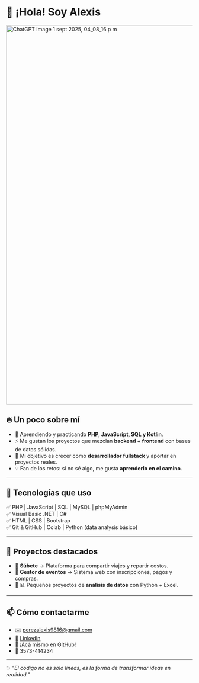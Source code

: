 # 👋 ¡Hola! Soy Alexis  



<img width="1536" height="1024" alt="ChatGPT Image 1 sept 2025, 04_08_16 p m" src="https://github.com/user-attachments/assets/4e94d91d-53ea-42a5-bb49-85da790a322c" />


## 🔥 Un poco sobre mí
- 🌱 Aprendiendo y practicando **PHP, JavaScript, SQL y Kotlin**.  
- ⚡ Me gustan los proyectos que mezclan **backend + frontend** con bases de datos sólidas.  
- 🎯 Mi objetivo es crecer como **desarrollador fullstack** y aportar en proyectos reales.  
- 💡 Fan de los retos: si no sé algo, me gusta **aprenderlo en el camino**.  

---

## 🚀 Tecnologías que uso
✅ PHP | JavaScript | SQL | MySQL | phpMyAdmin  
✅ Visual Basic .NET | C#  
✅ HTML | CSS | Bootstrap  
✅ Git & GitHub | Colab | Python (data analysis básico)  

---

## 📌 Proyectos destacados
- 🔹 **Súbete** → Plataforma para compartir viajes y repartir costos.  
- 🔹 **Gestor de eventos** → Sistema web con inscripciones, pagos y compras.  
- 🔹 📊 Pequeños proyectos de **análisis de datos** con Python + Excel.  

---

## 📫 Cómo contactarme
- ✉️ perezalexis9816@gmail.com
- 💼 [LinkedIn](https://www.linkedin.com/in/alexis-ezequiel-perez-1b84641b9/)
- 🐙 ¡Acá mismo en GitHub!
- 📱  3573-414234


---

✨ _"El código no es solo líneas, es la forma de transformar ideas en realidad."_  




<!--
**PerezAlexis/PerezAlexis** is a ✨ _special_ ✨ repository because its `README.md` (this file) appears on your GitHub profile.

Here are some ideas to get you started:

- 🔭 I’m currently working on ...
- 🌱 I’m currently learning ...
- 👯 I’m looking to collaborate on ...
- 🤔 I’m looking for help with ...
- 💬 Ask me about ...
- 📫 How to reach me: ...
- 😄 Pronouns: ...
- ⚡ Fun fact: ...
-->
